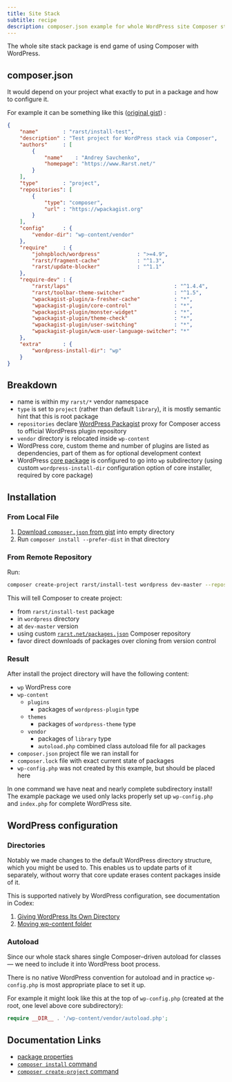```yaml
---
title: Site Stack
subtitle: recipe
description: composer.json example for whole WordPress site Composer stack
---
```


The whole site stack package is end game of using Composer with WordPress.

## composer.json

It would depend on your project what exactly to put in a package and how to configure it. 

For example it can be something like this ([original gist](https://gist.github.com/Rarst/5300767)) :

```json
{
    "name"        : "rarst/install-test",
    "description" : "Test project for WordPress stack via Composer",
    "authors"     : [
        {
            "name"    : "Andrey Savchenko",
            "homepage": "https://www.Rarst.net/"
        }
    ],
    "type"        : "project",
    "repositories": [
        {
            "type": "composer",
            "url" : "https://wpackagist.org"
        }
    ],
    "config"      : {
        "vendor-dir": "wp-content/vendor"
    },
    "require"     : {
        "johnpbloch/wordpress"            : ">=4.9",
        "rarst/fragment-cache"            : "^1.3",
        "rarst/update-blocker"            : "^1.1"
    },
    "require-dev" : {
        "rarst/laps"                                  : "^1.4.4",
        "rarst/toolbar-theme-switcher"                : "^1.5",
        "wpackagist-plugin/a-fresher-cache"           : "*",
        "wpackagist-plugin/core-control"              : "*",
        "wpackagist-plugin/monster-widget"            : "*",
        "wpackagist-plugin/theme-check"               : "*",
        "wpackagist-plugin/user-switching"            : "*",
        "wpackagist-plugin/wcm-user-language-switcher": "*"
    },
    "extra"       : {
        "wordpress-install-dir": "wp"
    }
}
```

## Breakdown

 - name is within my `rarst/*` vendor namespace
 - `type` is set to `project` (rather than default `library`), it is mostly semantic hint that this is root package
 - `repositories` declare [WordPress Packagist](http://wpackagist.org/) proxy for Composer access to official WordPress plugin repository
 - `vendor` directory is relocated inside `wp-content`
 - WordPress core, custom theme and number of plugins are listed as dependencies, part of them as for optional development context
 - WordPress [core package](/recipe/core-package) is configured to go into `wp` subdirectory (using custom `wordpress-install-dir` configuration option of core installer, required by core package)

## Installation

### From Local File

1. [Download `composer.json` from gist](https://gist.github.com/Rarst/5300767/raw/composer.json) into empty directory
2. Run `composer install --prefer-dist` in that directory

### From Remote Repository

Run:

```bash
composer create-project rarst/install-test wordpress dev-master --repository-url=https://www.rarst.net --prefer-dist
```

This will tell Composer to create project:

 - from `rarst/install-test` package
 - in `wordpress` directory
 - at `dev-master` version
 - using custom [`rarst.net/packages.json`](https://www.rarst.net/packages.json) Composer repository
 - favor direct downloads of packages over cloning from version control

### Result

After install the project directory will have the following content:

 - `wp` WordPress core
 - `wp-content`
   - `plugins`
     - packages of `wordpress-plugin` type 
   - `themes`
     - packages of `wordpress-theme` type 
   - `vendor`
     - packages of `library` type
     - `autoload.php` combined class autoload file for all packages
 - `composer.json` project file we ran install for
 - `composer.lock` file with exact current state of packages
 - `wp-config.php` was not created by this example, but should be placed here

In one command we have neat and nearly complete subdirectory install! The example package we used only lacks properly set up `wp-config.php` and `index.php` for complete WordPress site.

## WordPress configuration

### Directories

Notably we made changes to the default WordPress directory structure, which you might be used to. This enables us to update parts of it separately, without worry that core update erases content packages inside of it.

This is supported natively by WordPress configuration, see documentation in Codex:

1. [Giving WordPress Its Own Directory](https://codex.wordpress.org/Giving_WordPress_Its_Own_Directory)
2. [Moving wp-content folder](https://codex.wordpress.org/Editing_wp-config.php#Moving_wp-content_folder) 

### Autoload

Since our whole stack shares single Composer–driven autoload for classes — we need to include it into WordPress boot process.

There is no native WordPress convention for autoload and in practice `wp-config.php` is most appropriate place to set it up.

For example it might look like this at the top of `wp-config.php` (created at the root, one level above core subdirectory):

```php
require __DIR__ . '/wp-content/vendor/autoload.php';
```

## Documentation Links

 - [package properties](http://getcomposer.org/doc/04-schema.md#properties)
 - [`composer install` command](http://getcomposer.org/doc/03-cli.md#install)
 - [`composer create-project` command](http://getcomposer.org/doc/03-cli.md#create-project)
